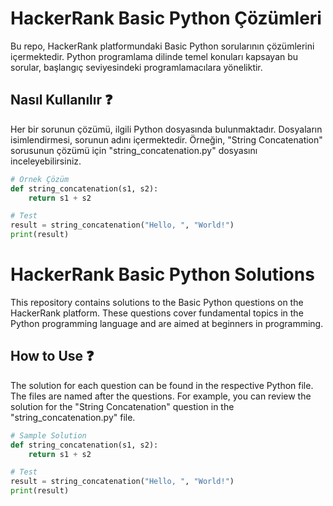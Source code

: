 # HackerRank Basic Python Çözümleri

Bu repo, HackerRank platformundaki Basic Python sorularının çözümlerini içermektedir. Python programlama dilinde temel konuları kapsayan bu sorular, başlangıç seviyesindeki programlamacılara yöneliktir.

## Nasıl Kullanılır ❓

Her bir sorunun çözümü, ilgili Python dosyasında bulunmaktadır. Dosyaların isimlendirmesi, sorunun adını içermektedir. Örneğin, "String Concatenation" sorusunun çözümü için "string_concatenation.py" dosyasını inceleyebilirsiniz.

```python
# Örnek Çözüm
def string_concatenation(s1, s2):
    return s1 + s2

# Test
result = string_concatenation("Hello, ", "World!")
print(result)


```


# HackerRank Basic Python Solutions

This repository contains solutions to the Basic Python questions on the HackerRank platform. These questions cover fundamental topics in the Python programming language and are aimed at beginners in programming.

## How to Use ❓

The solution for each question can be found in the respective Python file. The files are named after the questions. For example, you can review the solution for the "String Concatenation" question in the "string_concatenation.py" file.

```python
# Sample Solution
def string_concatenation(s1, s2):
    return s1 + s2

# Test
result = string_concatenation("Hello, ", "World!")
print(result)

 